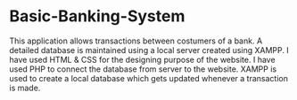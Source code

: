 # Basic-Banking-System

This application allows transactions between costumers of a bank.
A detailed database is maintained using a local server created using XAMPP.
I have used HTML & CSS for the designing purpose of the website.
I have used PHP to connect the database from server to the website.
XAMPP is used to create a local database which gets updated whenever a transaction is made.
